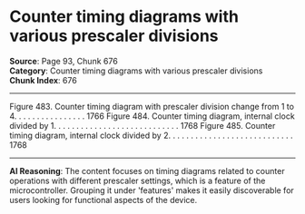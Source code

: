 # Counter timing diagrams with various prescaler divisions

**Source**: Page 93, Chunk 676  
**Category**: Counter timing diagrams with various prescaler divisions  
**Chunk Index**: 676

---

Figure 483. Counter timing diagram with prescaler division change from 1 to 4. . . . . . . . . . . . . . . . 1766
Figure 484. Counter timing diagram, internal clock divided by 1. . . . . . . . . . . . . . . . . . . . . . . . . . . . 1768
Figure 485. Counter timing diagram, internal clock divided by 2. . . . . . . . . . . . . . . . . . . . . . . . . . . . 1768

---

**AI Reasoning**: The content focuses on timing diagrams related to counter operations with different prescaler settings, which is a feature of the microcontroller. Grouping it under 'features' makes it easily discoverable for users looking for functional aspects of the device.
